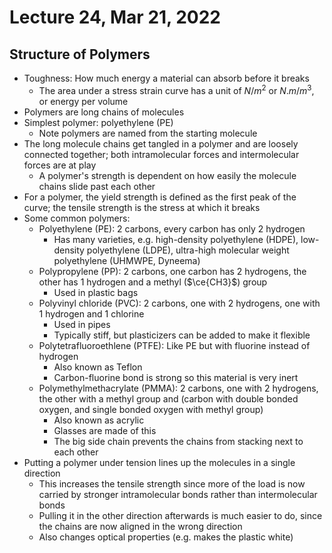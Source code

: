# Lecture 24, Mar 21, 2022

## Structure of Polymers

* Toughness: How much energy a material can absorb before it breaks
	* The area under a stress strain curve has a unit of $\si{N/m^2}$ or $\si{N.m/m^3}$, or energy per volume
* Polymers are long chains of molecules
* Simplest polymer: polyethylene (PE)
	* Note polymers are named from the starting molecule
* The long molecule chains get tangled in a polymer and are loosely connected together; both intramolecular forces and intermolecular forces are at play
	* A polymer's strength is dependent on how easily the molecule chains slide past each other
* For a polymer, the yield strength is defined as the first peak of the curve; the tensile strength is the stress at which it breaks
* Some common polymers:
	* Polyethylene (PE): 2 carbons, every carbon has only 2 hydrogen
		* Has many varieties, e.g. high-density polyethylene (HDPE), low-density polyethylene (LDPE), ultra-high molecular weight polyethylene (UHMWPE, Dyneema)
	* Polypropylene (PP): 2 carbons, one carbon has 2 hydrogens, the other has 1 hydrogen and a methyl ($\ce{CH3}$) group
		* Used in plastic bags
	* Polyvinyl chloride (PVC): 2 carbons, one with 2 hydrogens, one with 1 hydrogen and 1 chlorine
		* Used in pipes
		* Typically stiff, but plasticizers can be added to make it flexible
	* Polytetrafluoroethlene (PTFE): Like PE but with fluorine instead of hydrogen
		* Also known as Teflon
		* Carbon-fluorine bond is strong so this material is very inert
	* Polymethylmethacrylate (PMMA): 2 carbons, one with 2 hydrogens, the other with a methyl group and (carbon with double bonded oxygen, and single bonded oxygen with methyl group)
		* Also known as acrylic
		* Glasses are made of this
		* The big side chain prevents the chains from stacking next to each other
* Putting a polymer under tension lines up the molecules in a single direction
	* This increases the tensile strength since more of the load is now carried by stronger intramolecular bonds rather than intermolecular bonds
	* Pulling it in the other direction afterwards is much easier to do, since the chains are now aligned in the wrong direction
	* Also changes optical properties (e.g. makes the plastic white)

